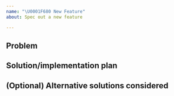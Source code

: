 ```yaml
---
name: "\U0001F680 New Feature"
about: Spec out a new feature

---
```


## Problem

<!-- Describe the problem you are trying to solve.
State down the following:

- Why do you think this is a necessary feature for the project to have?
-->

## Solution/implementation plan

<!-- Describe your proposed solution. -->

## (Optional) Alternative solutions considered

<!-- Which were the alternatives considered and why this one was picked as
  the best?
-->

